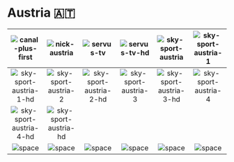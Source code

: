 # Austria 🇦🇹

| ![canal-plus-first] | ![nick-austria] | ![servus-tv] | ![servus-tv-hd] | ![sky-sport-austria] | ![sky-sport-austria-1] |
|:---:|:---:|:---:|:---:|:---:|:---:|
| ![sky-sport-austria-1-hd] | ![sky-sport-austria-2] | ![sky-sport-austria-2-hd] | ![sky-sport-austria-3] | ![sky-sport-austria-3-hd] | ![sky-sport-austria-4] |
| ![sky-sport-austria-4-hd] | ![sky-sport-austria-hd] |  |  |  |  |
| ![space] | ![space] | ![space] | ![space] | ![space] | ![space] |

[canal-plus-first]:https://raw.githubusercontent.com/tv-logo/tv-logos/main/countries/austria/canal-plus-first-at.png
[nick-austria]:https://raw.githubusercontent.com/tv-logo/tv-logos/main/countries/austria/nick-austria-at.png
[servus-tv]:https://raw.githubusercontent.com/tv-logo/tv-logos/main/countries/austria/servus-tv-at.png
[servus-tv-hd]:https://raw.githubusercontent.com/tv-logo/tv-logos/main/countries/austria/hd/servus-tv-hd-at.png
[sky-sport-austria]:https://raw.githubusercontent.com/tv-logo/tv-logos/main/countries/austria/sky-sport-austria-at.png
[sky-sport-austria-1]:https://raw.githubusercontent.com/tv-logo/tv-logos/main/countries/austria/sky-sport-austria-1-at.png
[sky-sport-austria-1-hd]:https://raw.githubusercontent.com/tv-logo/tv-logos/main/countries/austria/hd/sky-sport-austria-1-hd-at.png
[sky-sport-austria-2]:https://raw.githubusercontent.com/tv-logo/tv-logos/main/countries/austria/sky-sport-austria-2-at.png
[sky-sport-austria-2-hd]:https://raw.githubusercontent.com/tv-logo/tv-logos/main/countries/austria/hd/sky-sport-austria-2-hd-at.png
[sky-sport-austria-3]:https://raw.githubusercontent.com/tv-logo/tv-logos/main/countries/austria/sky-sport-austria-3-at.png
[sky-sport-austria-3-hd]:https://raw.githubusercontent.com/tv-logo/tv-logos/main/countries/austria/hd/sky-sport-austria-3-hd-at.png
[sky-sport-austria-4]:https://raw.githubusercontent.com/tv-logo/tv-logos/main/countries/austria/sky-sport-austria-4-at.png
[sky-sport-austria-4-hd]:https://raw.githubusercontent.com/tv-logo/tv-logos/main/countries/austria/hd/sky-sport-austria-4-hd-at.png
[sky-sport-austria-hd]:https://raw.githubusercontent.com/tv-logo/tv-logos/main/countries/austria/hd/sky-sport-austria-hd-at.png

[Space]:../../misc/space-1500.png "Space"
